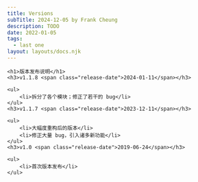 ```yaml
---
title: Versions
subTitle: 2024-12-05 by Frank Cheung
description: TODO
date: 2022-01-05
tags:
  - last one
layout: layouts/docs.njk
---
```

    <h1>版本发布说明</h1>
    <h3>v1.1.8 <span class="release-date">2024-01-11</span></h3>

    <ul>
        <li>拆分了各个模块；修正了若干的 bug</li>
    </ul>
    <h3>v1.1.7 <span class="release-date">2023-12-11</span></h3>

    <ul>
        <li>大幅度重构后的版本</li>
        <li>修正大量 bug，引入诸多新功能</li>
    </ul>
    <h3>v1.0 <span class="release-date">2019-06-24</span></h3>

    <ul>
        <li>首次版本发布</li>
    </ul>
